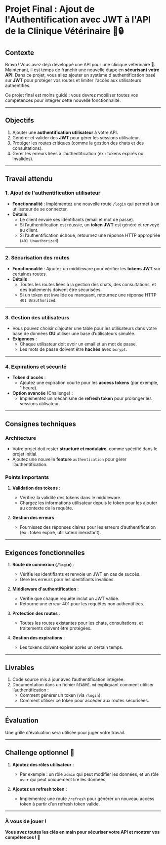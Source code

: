 # Projet Final : Ajout de l'Authentification avec JWT à l'API de la Clinique Vétérinaire 🐾🔒

## Contexte

Bravo ! Vous avez déjà développé une API pour une clinique vétérinaire 🐾. Maintenant, il est temps de franchir une nouvelle étape en **sécurisant votre API**. Dans ce projet, vous allez ajouter un système d'authentification basé sur **JWT** pour protéger vos routes et limiter l'accès aux utilisateurs authentifiés.

Ce projet final est moins guidé : vous devrez mobiliser toutes vos compétences pour intégrer cette nouvelle fonctionnalité.

---

## Objectifs

1. Ajouter une **authentification utilisateur** à votre API.
2. Générer et valider des **JWT** pour gérer les sessions utilisateur.
3. Protéger les routes critiques (comme la gestion des chats et des consultations).
4. Gérer les erreurs liées à l’authentification (ex : tokens expirés ou invalides).

---

## Travail attendu

### 1. **Ajout de l'authentification utilisateur**

- **Fonctionnalité** : Implémentez une nouvelle route `/login` qui permet à un utilisateur de se connecter.
- **Détails** :
  - Le client envoie ses identifiants (email et mot de passe).
  - Si l’authentification est réussie, un **token JWT** est généré et renvoyé au client.
  - Si l’authentification échoue, retournez une réponse HTTP appropriée (`401 Unauthorized`).

---

### 2. **Sécurisation des routes**

- **Fonctionnalité** : Ajoutez un middleware pour vérifier les **tokens JWT** sur certaines routes.
- **Détails** :
  - Toutes les routes liées à la gestion des chats, des consultations, et des traitements doivent être sécurisées.
  - Si un token est invalide ou manquant, retournez une réponse HTTP `401 Unauthorized`.

---

### 3. **Gestion des utilisateurs**

- Vous pouvez choisir d’ajouter une table pour les utilisateurs dans votre base de données **OU** utiliser une base d’utilisateurs simulée.
- **Exigences** :
  - Chaque utilisateur doit avoir un email et un mot de passe.
  - Les mots de passe doivent être **hachés** avec `bcrypt`.

---

### 4. **Expirations et sécurité**

- **Token d'accès** :
  - Ajoutez une expiration courte pour les **access tokens** (par exemple, 1 heure).
- **Option avancée** (Challenge) :
  - Implémentez un mécanisme de **refresh token** pour prolonger les sessions utilisateur.

---

## Consignes techniques

### Architecture

- Votre projet doit rester **structuré et modulaire**, comme spécifié dans le projet initial.
- Ajoutez une nouvelle **feature** `authentication` pour gérer l’authentification.

### Points importants

1. **Validation des tokens** :

   - Vérifiez la validité des tokens dans le middleware.
   - Chargez les informations utilisateur depuis le token pour les ajouter au contexte de la requête.

2. **Gestion des erreurs** :
   - Fournissez des réponses claires pour les erreurs d’authentification (ex : token expiré, utilisateur inexistant).

---

## Exigences fonctionnelles

1. **Route de connexion (`/login`)** :

   - Vérifie les identifiants et renvoie un JWT en cas de succès.
   - Gère les erreurs pour les identifiants invalides.

2. **Middleware d'authentification** :

   - Vérifie que chaque requête inclut un JWT valide.
   - Retourne une erreur 401 pour les requêtes non authentifiées.

3. **Protection des routes** :

   - Toutes les routes existantes pour les chats, consultations, et traitements doivent être protégées.

4. **Gestion des expirations** :
   - Les tokens doivent expirer après un certain temps.

---

## Livrables

1. Code source mis à jour avec l’authentification intégrée.
2. Documentation dans un fichier `README.md` expliquant comment utiliser l’authentification :
   - Comment générer un token (via `/login`).
   - Comment utiliser ce token pour accéder aux routes sécurisées.

---

## Évaluation

Une grille d'évaluation sera utilisée pour juger votre travail.

---

## Challenge optionnel 🌟

1. **Ajoutez des rôles utilisateur** :

   - Par exemple : un rôle `admin` qui peut modifier les données, et un rôle `user` qui peut uniquement lire les données.

2. **Ajoutez un refresh token** :
   - Implémentez une route `/refresh` pour générer un nouveau access token à partir d’un refresh token valide.

---

### À vous de jouer !

**Vous avez toutes les clés en main pour sécuriser votre API et montrer vos compétences !** 🚀
